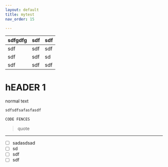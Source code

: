 ```yaml
---
layout: default
title: mytest
nav_order: 15

---
```



| sdfgdfg | sdf  | sdf  |
| ------- | ---- | ---- |
| sdf     | sdf  | sdf  |
| sdf     | sdf  | sd   |
| sdf     | sdf  | sdf  |

# hEADER 1

normal text

```js
sdfsdfsafasfasdf
```

```
CODE FENCES
```

> quote
>
> 

------

- [ ] sadasdsad
- [ ] sd
- [ ] sdf
- [ ] sdf